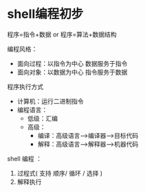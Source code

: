 # shell编程初步

程序=指令+数据  or  程序=算法+数据结构

编程风格：

- 面向过程：以指令为中心  数据服务于指令
- 面向对象：以数据为中心  指令服务于数据

程序执行方式

- 计算机：运行二进制指令
- 编程语言：
  + 低级：汇编
  + 高级：
    + 编译：高级语言-->编译器-->目标代码
    + 解释：高级语言-->解释器-->机器代码

shell 编程 ：

1. 过程式( 支持 顺序/ 循环 / 选择 )
2. 解释执行